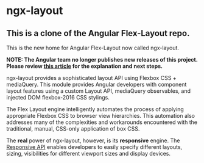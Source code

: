 # ngx-layout

## This is a clone of the Angular Flex-Layout repo.

This is the new home for Angular Flex-Layout now called ngx-layout.

**NOTE: The Angular team no longer publishes new releases of this project. Please review [this article](https://medium.com/@caerus.karu/farewell-flex-layout-aaa567023769)
for the explanation and next steps.**

ngx-layout provides a sophisticated layout API using Flexbox CSS + mediaQuery.
This module provides Angular developers with component layout features using a
custom Layout API, mediaQuery observables, and injected DOM flexbox-2016 CSS stylings.

The Flex Layout engine intelligently automates the process of applying appropriate Flexbox CSS to browser view hierarchies. This automation also addresses many of the complexities and workarounds encountered with the traditional, manual, CSS-only application of box CSS.

The **real** power of ngx-layout, however, is its **responsive** engine. The
[Responsive API](https://github.com/ngbracket/ngx-layout/wiki/Responsive-API) enables developers to easily specify different layouts, sizing, visibilities for different viewport sizes and display devices.
